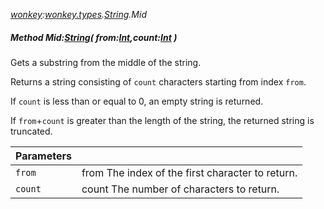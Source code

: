 _[wonkey](../../modules/wonkey/wonkey-module.md):[wonkey.types](../../modules/wonkey/wonkey-types.md).[String](../../modules/wonkey/wonkey-types-string.md).Mid_
##### Method Mid:[String](../../modules/wonkey/wonkey-types-string.md)( from:[Int](../../modules/wonkey/wonkey-types-int.md),count:[Int](../../modules/wonkey/wonkey-types-int.md) )
Gets a substring from the middle of the string.

Returns a string consisting of `count` characters starting from index `from`.

If `count` is less than or equal to 0, an empty string is returned.

If `from`+`count` is greater than the length of the string, the returned string is truncated.

| Parameters |    |
|:-----------|:---|
| `from` | from The index of the first character to return. |
| `count` | count The number of characters to return. |
